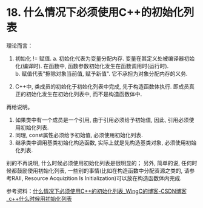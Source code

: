 # 18. 什么情况下必须使用C++的初始化列表
理论而言：

1. 初始化 != 赋值. 
a. 初始化代表为变量分配内存. 变量在其定义处被编译器初始化(编译时). 在函数中, 函数参数初始化发生在函数调用时(运行时). \
b. 赋值代表"擦除对象当前值, 赋予新值". 它不承担为对象分配内存的义务.

2. C++中, 类成员的初始化于初始化列表中完成, 先于构造函数体执行. 即成员真正的初始化发生在初始化列表中, 而不是构造函数体中.

再给说明。
1. 如果类中有一个成员是一个引用, 由于引用必须给予初始值, 因此, 引用必须使用初始化列表.
2. 同理, const属性必须给予初始值, 必须使用初始化列表.	
3. 继承类中调用基类初始化构造函数, 实际上就是先构造基类对象, 必须使用初始化列表.

别的不再说明, 什么时候必须使用初始化列表是很明显的；
另外, 简单的说, 任何时候都鼓励使用初始化列表, 一些别的事情(比如在构造函数中分配资源之类的, 请参考RAII, Resource Acquizition Is Initialization)可以放在构造函数体内完成.

参考资料：[什么情况下必须使用C++的初始化列表_WingC的博客-CSDN博客_c++什么时候用初始化列表](https://blog.csdn.net/wingwc/article/details/77290139)

